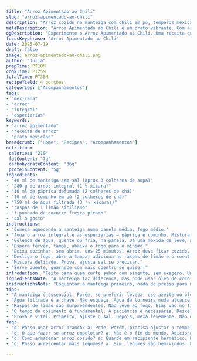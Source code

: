 ```yaml
---
title: "Arroz Apimentado ao Chili"
slug: "arroz-apimentado-ao-chili"
description: "Arroz cozido na manteiga com chili em pó, temperos mexicanos e limão siciliano. Troca o arroz branco tradicional pelo arroz integral para mais fibra e sabor rústico. Substitui o chili moído por uma mistura de páprica defumada e cominho, adicionando um toque terroso. Cozimento ajustado para 25 minutos para garantir o arroz integral fique macio. Finaliza com raspas de limão e coentro fresco picado que dão um frescor contrastante e aroma vibrante. Fácil e versátil, acompanha carnes, feijões ou vai sozinho."
metaDescription: "Arroz Apimentado ao Chili é um prato vibrante. Com arroz integral, páprica defumada e limão siciliano. Sabor na medida certa."
ogDescription: "Experimente o Arroz Apimentado ao Chili. Uma receita que combina arroz integral com especiarias aromáticas. Ideal para acompanhar diversos pratos."
focusKeyphrase: "Arroz Apimentado ao Chili"
date: 2025-07-19
draft: false
image: arroz-apimentado-ao-chili.png
author: "Julia"
prepTime: PT10M
cookTime: PT25M
totalTime: PT35M
recipeYield: 4 porções
categories: ["Acompanhamentos"]
tags:
- "mexicana"
- "arroz"
- "integral"
- "especiarias"
keywords:
- "arroz apimentado"
- "receita de arroz"
- "prato mexicano"
breadcrumb: ["Home", "Recipes", "Acompanhamentos"]
nutrition: 
 calories: "210"
 fatContent: "7g"
 carbohydrateContent: "36g"
 proteinContent: "5g"
ingredients:
- "40 ml de manteiga sem sal (aprox 3 colheres de sopa)"
- "280 g de arroz integral (1 ½ xícara)"
- "10 ml de páprica defumada (2 colheres de chá)"
- "10 ml de cominho em pó (2 colheres de chá)"
- "750 ml de água filtrada (3 ¹⁄₄ xícaras)"
- "raspas de 1 limão siciliano"
- "1 punhado de coentro fresco picado"
- "sal a gosto"
instructions:
- "Começa aquecendo a manteiga numa panela média, fogo médio."
- "Joga o arroz integral e as especiarias — páprica e cominho. Mistura tudo rapidamente por 2 minutos, para liberar os aromas."
- "Goleada de água, quente ou fria, na panela. Dá uma mexida de leve, acrescenta sal a gosto."
- "Espera ferver, tampa, abaixa o fogo para o mínimo."
- "Deixa cozinhar, sem abrir, uns 25 minutos. Arroz deve ficar cozido, água absorvida."
- "Desliga o fogo, abre a tampa, adiciona as raspas de limão e o coentro picado."
- "Mistura delicado. Prova, ajusta sal se precisar."
- "Serve quente, guarnece com mais coentro se quiser."
introduction: "Feito para quem curte sabor com pimenta, sem exagero. Um arroz mais robusto, por ser integral, que acolhe bem os temperos mexicanos. Nem tudo precisa ser apimentado até não poder mais. Aqui é questão de equilíbrio. O limão dá uma alegria que pinta frescor e luz no prato. Coentro entra para quebrar a seriedade do fogo, traz notas verdes que alegrariam qualquer mesa. Dá pra usar como base pra algo mais, feijoada de panela, chilli, ou só pra acompanhar churrasco ou até um pão de milho. Simples, mas com personalidade. Tudo leva tempo, inclusive o arroz integral. Por isso, 25 minutos, paciência. Espere o arroz beber todo o líquido e ficar macio. Esquenta a manteiga, nem muito, nem pouco. Depois vai mexendo, sente o cheiro das especiarias, deixa o ambiente acolhedor. Essa receita é pra quebrar essa história de que arroz é só arroz. Tem seu toque, seu jeito, sua alma. É comida de verdade, que não enrola."
ingredientsNote: "A manteiga faz diferença, mas pode usar óleo de coco ou azeite se preferir algo mais leve. O arroz integral é escolha pra quem quer fibra, textura, e aquele sabor mais terroso que casa muito com as especiarias. A páprica defumada substitui o chili e traz aquela fumaça sutil, quase uma lembrança de fogueira. Cominho é fundamental, dá um corpo, uma profundidade que é difícil substituir. Se quiser, pode esfregar as especiarias antes de colocar junto no arroz, isso intensifica o aroma. As raspas de limão, só barato, aparecem no final, meio inesperadas, e bagunçam a textura e o sabor com um contraste cítrico. Coentro fresco, pra quem gosta, é um golpe certeiro para levantar o prato. Pode faltar? Vai perder a graça. O sal é quem amarra tudo. Tem que colocar, nem pouco, nem muito. Água, sempre filtrada, é linguagem universal para o arroz. Cuidado com a quantidade, exagerar afoga, faltar deixa duro."
instructionsNote: "Esquentar a manteiga primeiro, nada de pressa para não queimar. O arroz entra e vai mexendo, mexer para tostar e cobrir bem as especiarias. Isso traz calor, aroma, que é base da receita toda. A água vai fervente para não perder tempo. Na hora de desligar, o arroz já estará absorvendo a água, mas não completamente. O segredo é deixar descansar uns 2 minutos com a tampa fechada esperando a umidade equilibrar. Mexer só no final, para não quebrar os grãos. Raspas e coentro entram só depois do cozimento, é para sabor fresco e textura, não para cozinhar. Serve, quente, com a boca já salivando, pode acompanhar um churrasco, um ensopado, ou só numa boa mesa de família. Respeite o tempo para o arroz integral, não é rápido, mas vale a pena."
tips:
- "A manteiga é essencial. Porém, se preferir leveza, use azeite ou óleo de coco. Pode trocar, mas o sabor muda. Manteiga traz riqueza."
- "Água filtrada é a chave. Não esqueça. Água da torneira muda alcance do sabor. Temperatura da água importa. Ela deve estar quente pra não perder tempo."
- "Raspas de limão são surpreendentes. Não leve ao fogo. Elas vão no final. Equilibram o sabor, traz frescor. Coentro aumenta a complexidade. Usar sempre que possível."
- "O tempo de cozimento é fundamental. A paciência é necessária. Deixe 25 minutos. Não abra a tampa. O arroz precisa do vapor. Ele é quem cozinha."
- "Prova é vital. Primeiro, ajuste o sal. Depois, mexa levemente. Não quebre os grãos. Mexer demais estraga a textura. Lembre-se, menos é mais aqui."
faq:
- "q: Posso usar arroz branco? a: Pode. Porém, precisa ajustar o tempo. O arroz branco cozinha mais rápido. Em torno de 15-18 minutos até ficar macio."
- "q: O que fazer se arroz empelotar? a: Não é o fim do mundo. Adicione um pouco de água. Cozinhe mais um pouco. E mexa devagar, só pra desmanchar."
- "q: Como armazenar arroz cozido? a: Guarde em recipiente hermético. Para a geladeira. Até 3 dias. Também pode congelar. Dura mais, mas a textura muda."
- "q: Posso acrescentar mais legumes? a: Sim, legumes são bem-vindos. Faz mistura harmoniosa. Pepino, cenoura, ou mesmo pimentão. Apenas lembre de picar pequeno."

---
```

